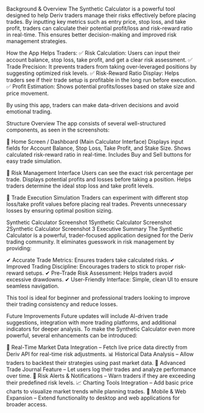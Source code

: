 Background & Overview
The Synthetic Calculator is a powerful tool designed to help Deriv traders manage their risks effectively before placing trades. By inputting key metrics such as entry price, stop loss, and take profit, traders can calculate their potential profit/loss and risk-reward ratio in real-time. This ensures better decision-making and improved risk management strategies.

How the App Helps Traders:
✅ Risk Calculation: Users can input their account balance, stop loss, take profit, and get a clear risk assessment.
✅ Trade Precision: It prevents traders from taking over-leveraged positions by suggesting optimized risk levels.
✅ Risk-Reward Ratio Display: Helps traders see if their trade setup is profitable in the long run before execution.
✅ Profit Estimation: Shows potential profits/losses based on stake size and price movement.

By using this app, traders can make data-driven decisions and avoid emotional trading.

Structure Overview
The app consists of several well-structured components, as seen in the screenshots:

🔹 Home Screen / Dashboard (Main Calculator Interface)
Displays input fields for Account Balance, Stop Loss, Take Profit, and Stake Size.
Shows calculated risk-reward ratio in real-time.
Includes Buy and Sell buttons for easy trade simulation.

🔹 Risk Management Interface
Users can see the exact risk percentage per trade.
Displays potential profits and losses before taking a position.
Helps traders determine the ideal stop loss and take profit levels.

🔹 Trade Execution Simulation
Traders can experiment with different stop loss/take profit values before placing real trades.
Prevents unnecessary losses by ensuring optimal position sizing.

Synthetic Calculator Screenshot 1Synthetic Calculator Screenshot 2Synthetic Calculator Screenshot 3
Executive Summary
The Synthetic Calculator is a powerful, trader-focused application designed for the Deriv trading community. It eliminates guesswork in risk management by providing:

✔ Accurate Trade Metrics: Ensures traders take calculated risks.
✔ Improved Trading Discipline: Encourages traders to stick to proper risk-reward setups.
✔ Pre-Trade Risk Assessment: Helps traders avoid excessive drawdowns.
✔ User-Friendly Interface: Simple, clean UI to ensure seamless navigation.

This tool is ideal for beginner and professional traders looking to improve their trading consistency and reduce losses.

Future Improvements
Future updates will include AI-driven trade suggestions, integration with more trading platforms, and additional indicators for deeper analysis. To make the Synthetic Calculator even more powerful, several enhancements can be introduced:

🚀 Real-Time Market Data Integration – Fetch live price data directly from Deriv API for real-time risk adjustments.
📊 Historical Data Analysis – Allow traders to backtest their strategies using past market data.
📅 Advanced Trade Journal Feature – Let users log their trades and analyze performance over time.
🔔 Risk Alerts & Notifications – Warn traders if they are exceeding their predefined risk levels.
📈 Charting Tools Integration – Add basic price charts to visualize market trends while planning trades.
📲 Mobile & Web Expansion – Extend functionality to desktop and web applications for broader access.
